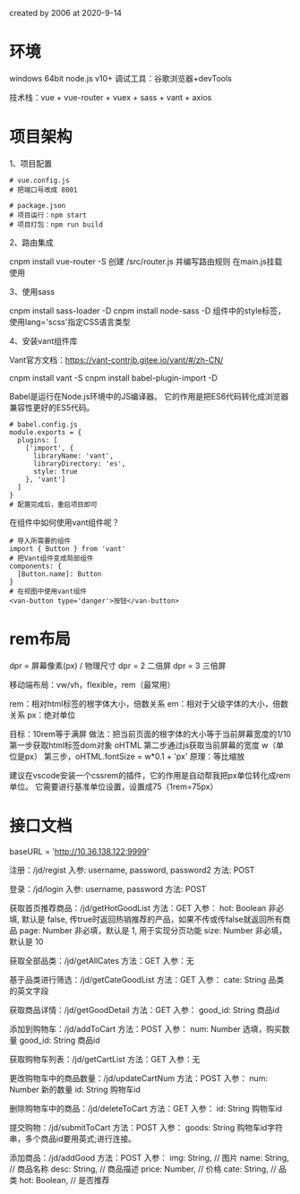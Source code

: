 created by 2006 at 2020-9-14

# 环境

windows  64bit
node.js v10+
调试工具：谷歌浏览器+devTools

技术栈：vue + vue-router + vuex + sass + vant + axios


# 项目架构

1、项目配置

```
# vue.config.js
# 把端口号改成 8001
```
```
# package.json
# 项目运行：npm start
# 项目打包：npm run build
```

2、路由集成

cnpm install vue-router -S
创建 /src/router.js 并编写路由规则
在main.js挂载
使用 <router-view></router-view>

3、使用sass

cnpm install sass-loader -D
cnpm install node-sass -D
组件中的style标签，使用lang='scss'指定CSS语言类型

4、安装vant组件库

Vant官方文档：https://vant-contrib.gitee.io/vant/#/zh-CN/

cnpm install vant -S
cnpm install babel-plugin-import -D

Babel是运行在Node.js环境中的JS编译器。
它的作用是把ES6代码转化成浏览器兼容性更好的ES5代码。
```
# babel.config.js
module.exports = {
  plugins: [
    ['import', {
      libraryName: 'vant',
      libraryDirectory: 'es',
      style: true
    }, 'vant']
  ]
}
# 配置完成后，重启项目即可
```
在组件中如何使用vant组件呢？
```
# 导入所需要的组件
import { Button } from 'vant'
# 把Vant组件变成局部组件
components: {
  [Button.name]: Button
}
# 在视图中使用vant组件
<van-button type='danger'>按钮</van-button>
```

# rem布局

dpr = 屏幕像素(px) / 物理尺寸
dpr = 2  二倍屏
dpr = 3  三倍屏

移动端布局：vw/vh，flexible，rem（最常用）

rem：相对html标签的根字体大小，倍数关系
em：相对于父级字体的大小，倍数关系
px：绝对单位

目标：10rem等于满屏
做法：把当前页面的根字体的大小等于当前屏幕宽度的1/10
  第一步获取html标签dom对象 oHTML
  第二步通过js获取当前屏幕的宽度 w（单位是px）
  第三步，oHTML.fontSize = w*0.1 + 'px'
原理：等比缩放

建议在vscode安装一个cssrem的插件，它的作用是自动帮我把px单位转化成rem单位。
它需要进行基准单位设置，设置成75（1rem=75px）

# 接口文档

baseURL = 'http://10.36.138.122:9999'

注册：/jd/regist
    入参: username, password, password2
    方法: POST

登录：/jd/login
    入参: username, password
    方法: POST

获取首页推荐商品：/jd/getHotGoodList
    方法：GET
    入参：
        hot: Boolean  非必填, 默认是 false, 传true时返回热销推荐的产品，如果不传或传false就返回所有商品
        page: Number  非必填，默认是 1, 用于实现分页功能
        size: Number  非必填，默认是 10

获取全部品类：/jd/getAllCates
    方法：GET
    入参：无

基于品类进行筛选：/jd/getCateGoodList
    方法：GET
    入参：
        cate: String  品类的英文字段

获取商品详情：/jd/getGoodDetail
    方法：GET
    入参：
        good_id: String  商品id

添加到购物车：/jd/addToCart
    方法：POST
    入参：
        num: Number      选填，购买数量
        good_id: String  商品id

获取购物车列表：/jd/getCartList
    方法：GET
    入参：无

更改购物车中的商品数量：/jd/updateCartNum
    方法：POST
    入参：
        num: Number     新的数量
        id: String      购物车id

删除购物车中的商品：/jd/deleteToCart
    方法：GET
    入参：
        id: String      购物车id

提交购物：/jd/submitToCart
    方法：POST
    入参：
        goods: String  购物车id字符串，多个商品id要用英式;进行连接。

添加商品：/jd/addGood
    方法：POST
    入参：
        img: String,   // 图片
        name: String,  // 商品名称
        desc: String,  // 商品描述
        price: Number, // 价格
        cate: String,  // 品类
        hot: Boolean,  // 是否推荐
